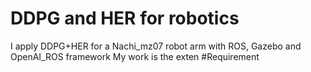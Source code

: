 # DDPG and HER for robotics
I apply DDPG+HER for a Nachi_mz07 robot arm with ROS, Gazebo and OpenAI_ROS framework
My work is the exten
#Requirement
